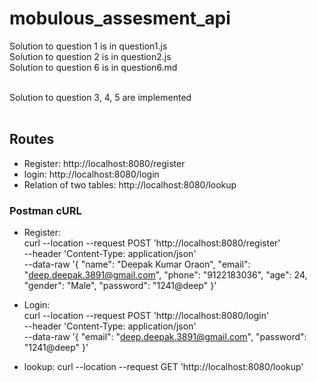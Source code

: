 # mobulous_assesment_api

Solution to question 1 is in question1.js <br />
Solution to question 2 is in question2.js <br />
Solution to question 6 is in question6.md <br />

<br />
Solution to question 3, 4, 5 are implemented <br />

<br />

## Routes

- Register: http://localhost:8080/register
- login: http://localhost:8080/login
- Relation of two tables: http://localhost:8080/lookup

### Postman cURL

- Register: <br />
  curl --location --request POST 'http://localhost:8080/register' \
  --header 'Content-Type: application/json' \
  --data-raw '{
  "name": "Deepak Kumar Oraon",
  "email": "deep.deepak.3891@gmail.com",
  "phone": "9122183036",
  "age": 24,
  "gender": "Male",
  "password": "1241@deep"
  }'

- Login: <br />
  curl --location --request POST 'http://localhost:8080/login' \
  --header 'Content-Type: application/json' \
  --data-raw '{
  "email": "deep.deepak.3891@gmail.com",
  "password": "1241@deep"
  }'

- lookup: <be />
  curl --location --request GET 'http://localhost:8080/lookup'
